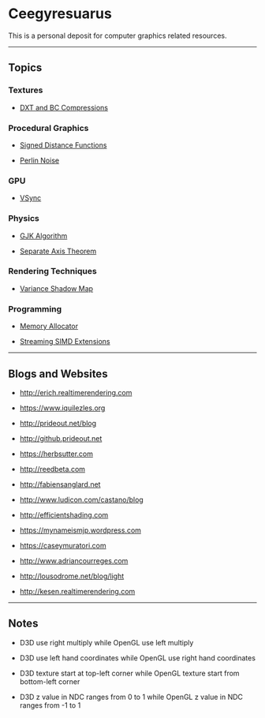 # Ceegyresuarus

This is a personal deposit for computer graphics related resources.

---

## Topics

### Textures

* [DXT and BC Compressions](http://reedbeta.com/blog/understanding-bcn-texture-compression-formats/)

### Procedural Graphics

* [Signed Distance Functions](https://www.iquilezles.org/www/articles/distfunctions/distfunctions.htm)

* [Perlin Noise](http://flafla2.github.io/2014/08/09/perlinnoise.html)

### GPU

* [VSync](https://computergraphics.stackexchange.com/questions/2166/how-does-vsync-affect-fps-exactly-when-not-at-full-vsync-fps)

### Physics

* [GJK Algorithm](https://caseymuratori.com/blog_0003)

* [Separate Axis Theorem](https://gamedevelopment.tutsplus.com/tutorials/collision-detection-using-the-separating-axis-theorem--gamedev-169)

### Rendering Techniques

* [Variance Shadow Map](http://lousodrome.net/blog/light/2012/01/23/variance-shadow-maps/)

### Programming

* [Memory Allocator](https://github.com/mtrebi/memory-allocators#build-instructions)

* [Streaming SIMD Extensions](http://sci.tuomastonteri.fi/programming/sse)

---

## Blogs and Websites

* http://erich.realtimerendering.com

* https://www.iquilezles.org

* http://prideout.net/blog

* http://github.prideout.net

* https://herbsutter.com

* http://reedbeta.com

* http://fabiensanglard.net

* http://www.ludicon.com/castano/blog

* http://efficientshading.com

* https://mynameismjp.wordpress.com

* https://caseymuratori.com

* http://www.adriancourreges.com

* http://lousodrome.net/blog/light

* http://kesen.realtimerendering.com

---

## Notes

* D3D use right multiply while OpenGL use left multiply

* D3D use left hand coordinates while OpenGL use right hand coordinates

* D3D texture start at top-left corner while OpenGL texture start from bottom-left corner

* D3D z value in NDC ranges from 0 to 1 while OpenGL z value in NDC ranges from -1 to 1 
